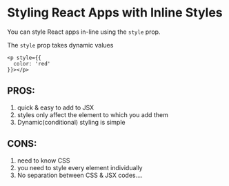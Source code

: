 # Styling React Apps with Inline Styles

You can style React apps in-line using the `style` prop.

The `style` prop takes dynamic values

```JSX
<p style={{
  color: 'red'
}}></p>
```



## PROS:
  1. quick & easy to add to JSX
  2. styles only affect the element to which you add them
  3. Dynamic(conditional) styling is simple

## CONS:
  1. need to know CSS
  2. you need to style every element individually
  3. No separation between CSS & JSX codes....